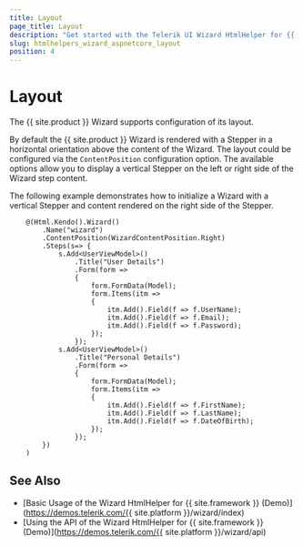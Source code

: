 ```yaml
---
title: Layout
page_title: Layout
description: "Get started with the Telerik UI Wizard HtmlHelper for {{ site.framework }} and learn how to customize its appearance."
slug: htmlhelpers_wizard_aspnetcore_layout
position: 4
---
```


# Layout

The {{ site.product }} Wizard supports configuration of its layout.

By default the {{ site.product }} Wizard is rendered with a Stepper in a horizontal orientation above the content of the Wizard. The layout could be configured via the `ContentPosition` configuration option. The available options allow you to display a vertical Stepper on the left or right side of the Wizard step content.

The following example demonstrates how to initialize a Wizard with a vertical Stepper and content rendered on the right side of the Stepper.

```Razor
    @(Html.Kendo().Wizard()
        .Name("wizard")
        .ContentPosition(WizardContentPosition.Right)
        .Steps(s=> {
            s.Add<UserViewModel>()
                .Title("User Details")
                .Form(form =>
                {
                    form.FormData(Model);
                    form.Items(itm =>
                    {
                        itm.Add().Field(f => f.UserName);
                        itm.Add().Field(f => f.Email);
                        itm.Add().Field(f => f.Password);
                    });
                });
            s.Add<UserViewModel>()
                .Title("Personal Details")
                .Form(form =>
                {
                    form.FormData(Model);
                    form.Items(itm =>
                    {
                        itm.Add().Field(f => f.FirstName);
                        itm.Add().Field(f => f.LastName);
                        itm.Add().Field(f => f.DateOfBirth);
                    });
                });
        })
    )
```

## See Also

* [Basic Usage of the Wizard HtmlHelper for {{ site.framework }} (Demo)](https://demos.telerik.com/{{ site.platform }}/wizard/index)
* [Using the API of the Wizard HtmlHelper for {{ site.framework }} (Demo)](https://demos.telerik.com/{{ site.platform }}/wizard/api)
